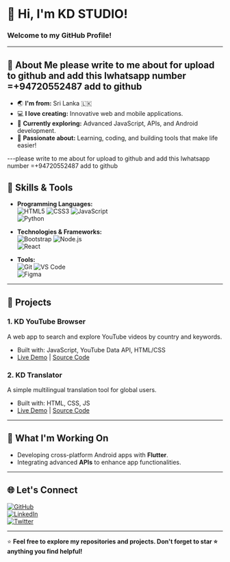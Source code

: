 # 👋 Hi, I'm KD STUDIO!  
### **Welcome to my GitHub Profile!**

---

## 🌟 About Me  please write to me about for upload to github and add this lwhatsapp number =+94720552487  add to github
- 🌏 **I'm from:** Sri Lanka 🇱🇰  
- 💻 **I love creating:** Innovative web and mobile applications.  
- 🌱 **Currently exploring:** Advanced JavaScript, APIs, and Android development.  
- 🚀 **Passionate about:** Learning, coding, and building tools that make life easier!  

---please write to me about for upload to github and add this lwhatsapp number =+94720552487  add to github

## 🔧 Skills & Tools
- **Programming Languages:**  
  ![HTML5](https://img.shields.io/badge/-HTML5-orange?style=flat-square&logo=html5) 
  ![CSS3](https://img.shields.io/badge/-CSS3-blue?style=flat-square&logo=css3) 
  ![JavaScript](https://img.shields.io/badge/-JavaScript-yellow?style=flat-square&logo=javascript)  
  ![Python](https://img.shields.io/badge/-Python-3776AB?style=flat-square&logo=python)  

- **Technologies & Frameworks:**  
  ![Bootstrap](https://img.shields.io/badge/-Bootstrap-purple?style=flat-square&logo=bootstrap) 
  ![Node.js](https://img.shields.io/badge/-Node.js-green?style=flat-square&logo=node.js)  
  ![React](https://img.shields.io/badge/-React-blue?style=flat-square&logo=react)  

- **Tools:**  
  ![Git](https://img.shields.io/badge/-Git-F05032?style=flat-square&logo=git) 
  ![VS Code](https://img.shields.io/badge/-VSCode-0078d7?style=flat-square&logo=visual-studio-code)  
  ![Figma](https://img.shields.io/badge/-Figma-red?style=flat-square&logo=figma)  

---

## 🌟 Projects
### 1. **KD YouTube Browser**  
A web app to search and explore YouTube videos by country and keywords.  
- Built with: JavaScript, YouTube Data API, HTML/CSS  
- [Live Demo](#) | [Source Code](#)

### 2. **KD Translator**  
A simple multilingual translation tool for global users.  
- Built with: HTML, CSS, JS  
- [Live Demo](#) | [Source Code](#)

---

## 🌱 What I'm Working On
- Developing cross-platform Android apps with **Flutter**.  
- Integrating advanced **APIs** to enhance app functionalities.  

---

## 🌐 Let's Connect  
[![GitHub](https://img.shields.io/badge/GitHub-000?style=flat-square&logo=github)](https://github.com/YourGitHubUsername)  
[![LinkedIn](https://img.shields.io/badge/LinkedIn-blue?style=flat-square&logo=linkedin)](https://linkedin.com/in/YourProfile)  
[![Twitter](https://img.shields.io/badge/Twitter-1DA1F2?style=flat-square&logo=twitter)](https://twitter.com/YourTwitter)  

---

⭐ **Feel free to explore my repositories and projects. Don't forget to star ⭐ anything you find helpful!**  

